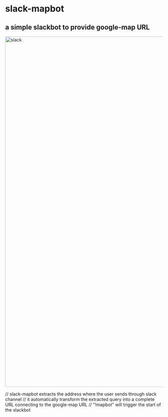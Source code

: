 # slack-mapbot
## a simple slackbot to provide google-map URL

<img width="1120" alt="slack" src="https://user-images.githubusercontent.com/35610628/120922359-a317b000-c703-11eb-9b2f-cefb0db71244.png">

// slack-mapbot extracts the address where the user sends through slack channel
// it automatically transform the extracted query into a complete URL connecting to the google-map URL
// "!mapbot" will trigger the start of the slackbot 
